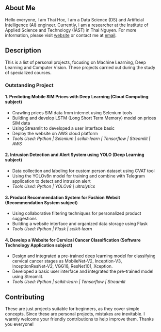 ## About Me
Hello everyone, I am Thai Hoc, I am a Data Science (DS) and Artificial Intelligence (AI) engineer. Currently, I am a researcher at the Institute of Applied Science and Technology (IAST) in Thai Nguyen. For more information, please visit [website](https://nthaihoc.github.io/about-me/) or contact me at [email](mailto:thaihoc.ictu@gmail.com).


## Description
This is a list of personal projects, focusing on Machine Learning, Deep Learning and Computer Vision. These projects carried out during the study of specialized courses.

### Outstanding Project
#### 1. Predicting Mobile SIM Prices with Deep Learning (Cloud Computing subject)
- Crawling prices SIM data from internet using Selenium tools
- Building and develop LSTM (Long Short Term Memory) model on prices SIM data
- Using Streamlit to developed a user interface basic
- Deploy the website on AWS cloud platform
- *Tools Used: Python | Selenium | scikit-learn | Tensorflow | Streamlit | AWS*

#### 2. Intrusion Detection and Alert System using YOLO (Deep Learning subject)
- Data collection and labeling for custom person dataset using CVAT tool
- Using the YOLOv8n model for training and combine with Telegram application to detect and intrusion alert
- *Tools Used: Python | YOLOv8 | ultralytics*

#### 3. Product Recommendation System for Fashion Websit (Recommendation System subject)
- Using collaborative filtering techniques for personalized product suggestions
- Building a website interface and organized data storage using Flask
- *Tools Used: Python | Flask | scikit-learn*

#### 4. Develop a Website for Cervical Cancer Classification (Software Technology Application subject)
- Design and integrated a pre-trained deep learning model for classifying cervical cancer stages as MobileNet-V2, Inception-V3, InceptionResNet-V2, VGG16, ResNet101, Xception.
- Developed a basic user interface and integrated the pre-trained model using Streamlit.
- *Tools Used: Python | scikit-learn | Tensorflow | Streamlit*


## Contributing
These are just projects suitable for beginners, as they cover simple concepts. Since these are personal projects, mistakes are inevitable. I warmly welcome your friendly contributions to help improve them. Thanks you everyone! 
